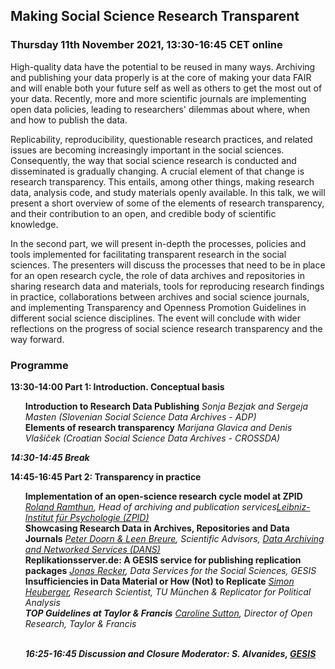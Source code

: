 <html>
  <head>
    <title>Journals Outreach collaborative event (11.11.2021)</title>
  </head>
  <body>
  <h2>Making Social Science Research Transparent</h2>
  <h3>Thursday 11th November 2021, 13:30-16:45 CET online </h3>   
  <p>High-quality data have the potential to be reused in many ways. Archiving and publishing your data properly is at the core of making your data FAIR and will enable both your future self as well as others to get the most out of your data. Recently, more and more scientific journals are implementing open data policies, leading to researchers' dilemmas about where, when and how to publish the data.
  <p>Replicability, reproducibility, questionable research practices, and related issues are becoming increasingly important in the social sciences. Consequently, the way that social science research is conducted and disseminated is gradually changing. A crucial element of that change is research transparency. This entails, among other things, making research data, analysis code, and study materials openly available. In this talk, we will present a short overview of some of the elements of research transparency, and their contribution to an open, and credible body of scientific knowledge.
  <p>In the second part, we will present in-depth the processes, policies and tools implemented for facilitating transparent research in the social sciences. The presenters will discuss the processes that need to be in place for an open research cycle, the role of data archives and repositories in sharing research data and materials, tools for reproducing research findings in practice, collaborations between archives and social science journals, and implementing Transparency and Openness Promotion Guidelines in different social science disciplines. The event will conclude with wider reflections on the progress of social science research transparency and the way forward.</p>
    
<h3>Programme</h3>
  <p>
  <b>13:30-14:00 Part 1: Introduction. Conceptual basis</b> <br>
  <ul>
    <b>Introduction to Research Data Publishing</b> <i>Sonja Bezjak and Sergeja Masten (Slovenian Social Science Data Archives - ADP)</i> <br>
    <b>Elements of research transparency</b> <i>Marijana Glavica and Denis Vlašiček (Croatian Social Science Data Archives - CROSSDA)</i> <br>
  </ul>
  <p>
  <b><i>14:30-14:45 Break</b></i> <br>
  <p>
  <b>14:45-16:45 Part 2: Transparency in practice</b>
  <ul>
  <b>Implementation of an open-science research cycle model at ZPID</b>
    <i><a href="mailto:rr@leibniz-psychology.org">Roland Ramthun</a>, Head of archiving and publication services<a href="https://leibniz-psychology.org/en/staff/profile-roland-ramthun" target="_blank">Leibniz-Institut für Psychologie (ZPID)</a></i> <br>
  <b>Showcasing Research Data in Archives, Repositories and Data Journals</b> 
    <i><a href="mailto:peter.doorn@dans.knaw.nl">Peter Doorn & Leen Breure</a></b>, Scientific Advisors, <a href="https://dans.knaw.nl" target="_blank">Data Archiving and Networked Services (DANS)</a></i> <br>
  <b>Replikationsserver.de: A GESIS service for publishing replication packages</b>
    <i><a href="mailto:jonas.recker@gesis.org">Jonas Recker</a></b>, Data Services for the Social Sciences, GESIS</i> <br>
  <b>Insufficiencies in Data Material or How (Not) to Replicate</b>
    <i><a href="mailto:heuberger.simon@gmail.com">Simon Heuberger</a></b>, Research Scientist, TU München & Replicator for <i>Political Analysis</i> <br>
  <b>TOP Guidelines at Taylor & Francis</b>
    <i><a href="mailto:caroline.sutton@informa.com">Caroline Sutton</a></b>, Director of Open Research, Taylor & Francis</i> <br>
  <p><br>
  <b>16:25-16:45 Discussion and Closure<b> <i>Moderator: S. Alvanides, <a href="https://www.gesis.org/en/institute/departments/data-services-for-the-social-sciences" target="_blank">GESIS</a></i> <br>
  </ul>  
